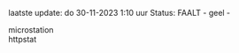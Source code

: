laatste update: 
do 30-11-2023  1:10   uur 
Status: FAALT - geel - 
<div class="service Y">microstation</div><div class="service Y">httpstat</div>